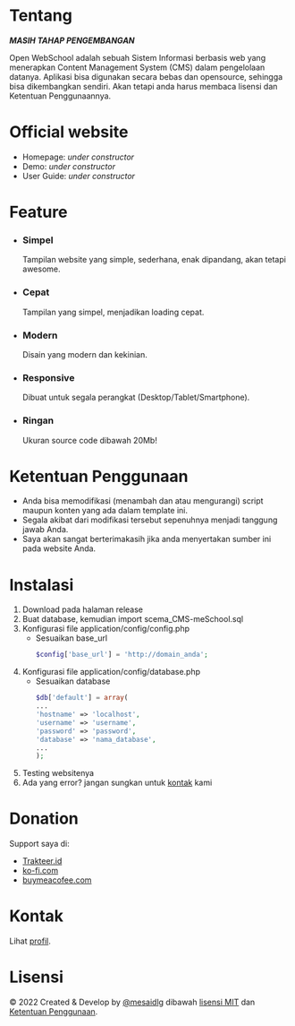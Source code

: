 # Tentang

**_MASIH TAHAP PENGEMBANGAN_**

Open WebSchool adalah sebuah Sistem Informasi berbasis web yang menerapkan Content Management System (CMS) dalam pengelolaan datanya. Aplikasi bisa digunakan secara bebas dan opensource, sehingga bisa dikembangkan sendiri. Akan tetapi anda harus membaca lisensi dan Ketentuan Penggunaannya.

# Official website

- Homepage: _under constructor_
- Demo: _under constructor_
- User Guide: _under constructor_

# Feature

- ### Simpel

  Tampilan website yang simple, sederhana, enak dipandang, akan tetapi awesome.

- ### Cepat

  Tampilan yang simpel, menjadikan loading cepat.

- ### Modern

  Disain yang modern dan kekinian.

- ### Responsive

  Dibuat untuk segala perangkat (Desktop/Tablet/Smartphone).

- ### Ringan

  Ukuran source code dibawah 20Mb!

# Ketentuan Penggunaan

- Anda bisa memodifikasi (menambah dan atau mengurangi) script maupun konten yang ada dalam template ini.
- Segala akibat dari modifikasi tersebut sepenuhnya menjadi tanggung jawab Anda.
- Saya akan sangat berterimakasih jika anda menyertakan sumber ini pada website Anda.

# Instalasi

1. Download pada halaman release
2. Buat database, kemudian import scema_CMS-meSchool.sql
3. Konfigurasi file application/config/config.php
   - Sesuaikan base_url
     ```php
     $config['base_url'] = 'http://domain_anda';
     ```
4. Konfigurasi file application/config/database.php
   - Sesuaikan database
     ```php
     $db['default'] = array(
     ...
     'hostname' => 'localhost',
     'username' => 'username',
     'password' => 'password',
     'database' => 'nama_database',
     ...
     );
     ```
5. Testing websitenya
6. Ada yang error? jangan sungkan untuk [kontak](#kontak) kami

# Donation

Support saya di:

- [Trakteer.id](https://trakteer.id/mesaidlg/tip)
- [ko-fi.com](https://ko-fi.com/mesaidlg)
- [buymeacofee.com](https://buymeacoffee.com/mesaidlg)

# Kontak

Lihat [profil](https://github.com/mesaidlg).

# Lisensi

&copy; 2022 Created & Develop by [@mesaidlg](https://muhsaidlg.my.id) dibawah [lisensi MIT](LICENSE) dan [Ketentuan Penggunaan](#ketentuan-penggunaan).

